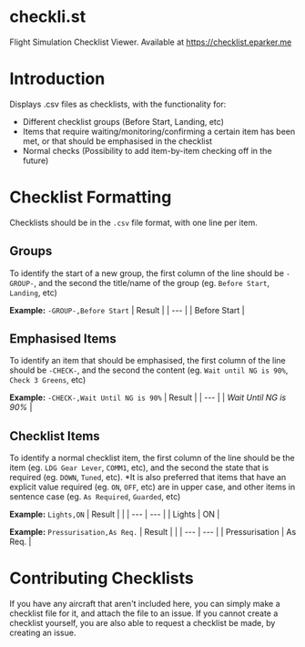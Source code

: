# checkli.st
Flight Simulation Checklist Viewer. Available at https://checklist.eparker.me

# Introduction
Displays .csv files as checklists, with the functionality for:
- Different checklist groups (Before Start, Landing, etc)
- Items that require waiting/monitoring/confirming a certain item has been met, or that should be emphasised in the checklist
- Normal checks (Possibility to add item-by-item checking off in the future)

# Checklist Formatting
Checklists should be in the `.csv` file format, with one line per item.

## Groups
To identify the start of a new group, the first column of the line should be `-GROUP-`, and the second the title/name of the group (eg. `Before Start`, `Landing`, etc)

**Example:** `-GROUP-,Before Start`
| Result |
| --- |
| Before Start |

## Emphasised Items
To identify an item that should be emphasised, the first column of the line should be `-CHECK-`, and the second the content (eg. `Wait until NG is 90%`, `Check 3 Greens`, etc)

**Example:** `-CHECK-,Wait Until NG is 90%`
| Result |
| --- |
| *Wait Until NG is 90%* |

## Checklist Items
To identify a normal checklist item, the first column of the line should be the item (eg. `LDG Gear Lever`, `COMM1`, etc), and the second the state that is required (eg. `DOWN`, `Tuned`, etc).
*It is also preferred that items that have an explicit value required (eg. `ON`, `OFF`, etc) are in upper case, and other items in sentence case (eg. `As Required`, `Guarded`, etc)

**Example:** `Lights,ON`
| Result | |
| --- | --- |
| Lights | ON |

**Example:** `Pressurisation,As Req.`
| Result | |
| --- | --- |
| Pressurisation | As Req. |

# Contributing Checklists
If you have any aircraft that aren't included here, you can simply make a checklist file for it, and attach the file to an issue. If you cannot create a checklist yourself, you are also able to request a checklist be made, by creating an issue.
